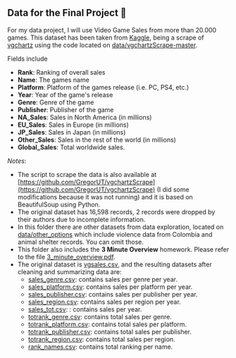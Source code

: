 ## Data for the Final Project 📝

For my data project, I will use Video Game Sales from more than 20.000 games. This dataset has been taken from [Kaggle](https://www.kaggle.com/datasets/gregorut/videogamesales), being a scrape of [vgchartz](https://www.vgchartz.com/) using the code located on [data/vgchartzScrape-master](https://github.com/dmarticr/CAPP30239_FA22/tree/main/data/vgchartzScrape-master).

Fields include
* **Rank**: Ranking of overall sales
* **Name**: The games name
* **Platform**: Platform of the games release (i.e. PC, PS4, etc.)
* **Year**: Year of the game's release
* **Genre**: Genre of the game
* **Publisher**: Publisher of the game
* **NA_Sales**: Sales in North America (in millions)
* **EU_Sales**: Sales in Europe (in millions)
* **JP_Sales**: Sales in Japan (in millions)
* **Other_Sales**: Sales in the rest of the world (in millions)
* **Global_Sales**: Total worldwide sales.

*Notes*:
* The script to scrape the data is also available at [https://github.com/GregorUT/vgchartzScrape](https://github.com/GregorUT/vgchartzScrape) (I did some modifications because it was not running) and it is based on BeautifulSoup using Python.
* The original dataset has 16,598 records, 2 records were dropped by their authors due to incomplete information.
* In this folder there are other datasets from data exploration, located on [data/other_options](https://github.com/dmarticr/CAPP30239_FA22/tree/main/data/other_options) which include violence data from Colombia and animal shelter records. You can omit those.
* This folder also includes the **3 Minute Overview** homework. Please refer to the file [3_minute_overview.pdf](https://github.com/dmarticr/CAPP30239_FA22/tree/main/data/3_minute_overview.pdf).
* The original dataset is [vgsales.csv](https://github.com/dmarticr/CAPP30239_FA22/tree/main/data/vgsales.csv), and the resulting datasets after cleaning and summarizing data are:
    * [sales_genre.csv](https://github.com/dmarticr/CAPP30239_FA22/tree/main/data/sales_genre.csv): contains sales per genre per year.
    * [sales_platform.csv](https://github.com/dmarticr/CAPP30239_FA22/tree/main/data/sales_platform.csv): contains sales per platform per year.
    * [sales_publisher.csv](https://github.com/dmarticr/CAPP30239_FA22/tree/main/data/sales_publisher.csv): contains sales per publisher per year.
    * [sales_region.csv](https://github.com/dmarticr/CAPP30239_FA22/tree/main/data/sales_region.csv): contains sales per region per year.
    * [sales_tot.csv](https://github.com/dmarticr/CAPP30239_FA22/tree/main/data/sales_tot.csv): : contains sales per year.
    * [totrank_genre.csv](https://github.com/dmarticr/CAPP30239_FA22/tree/main/data/totrank_genre.csv): contains total sales per genre.
    * [totrank_platform.csv](https://github.com/dmarticr/CAPP30239_FA22/tree/main/data/totrank_platform.csv): contains total sales per platform.
    * [totrank_publisher.csv](https://github.com/dmarticr/CAPP30239_FA22/tree/main/data/totrank_publisher.csv): contains total sales per publisher.
    * [totrank_region.csv](https://github.com/dmarticr/CAPP30239_FA22/tree/main/data/totrank_region.csv): contains total sales per region.
    * [rank_names.csv](https://github.com/dmarticr/CAPP30239_FA22/tree/main/data/rank_names.csv): contains total ranking per name.
